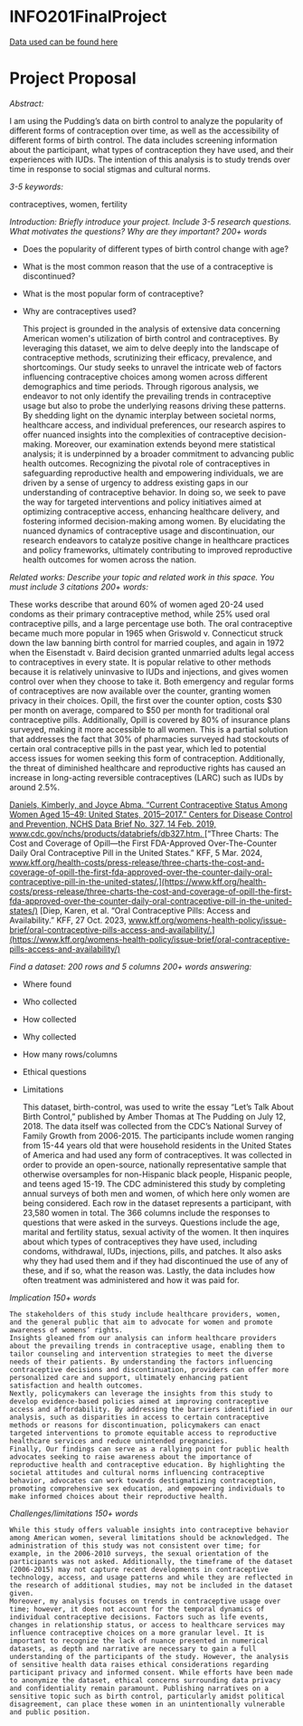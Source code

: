 # INFO201FinalProject
[Data used can be found here](https://github.com/the-pudding/data/tree/master/birth-control)

# Project Proposal
*Abstract:*

  I am using the Pudding’s data on birth control to analyze the popularity of different forms of contraception over time, as well as the accessibility of different forms of birth control. The data includes screening information about the participant, what types of contraception they have used, and their experiences with IUDs. The intention of this analysis is to study trends over time in response to social stigmas and cultural norms.


*3-5 keywords:*

  contraceptives, women, fertility


*Introduction: Briefly introduce your project. Include 3-5 research questions. What motivates the questions? Why are they important? 200+ words*
- Does the popularity of different types of birth control change with age?
- What is the most common reason that the use of a contraceptive is discontinued?
- What is the most popular form of contraceptive?
- Why are contraceptives used?

  This project is grounded in the analysis of extensive data concerning American women's utilization of birth control and contraceptives. By leveraging this dataset, we aim to delve deeply into the landscape of contraceptive methods, scrutinizing their efficacy, prevalence, and shortcomings. Our study seeks to unravel the intricate web of factors influencing contraceptive choices among women across different demographics and time periods.
  Through rigorous analysis, we endeavor to not only identify the prevailing trends in contraceptive usage but also to probe the underlying reasons driving these patterns. By shedding light on the dynamic interplay between societal norms, healthcare access, and individual preferences, our research aspires to offer nuanced insights into the complexities of contraceptive decision-making.
  Moreover, our examination extends beyond mere statistical analysis; it is underpinned by a broader commitment to advancing public health outcomes. Recognizing the pivotal role of contraceptives in safeguarding reproductive health and empowering individuals, we are driven by a sense of urgency to address existing gaps in our understanding of contraceptive behavior.
  In doing so, we seek to pave the way for targeted interventions and policy initiatives aimed at optimizing contraceptive access, enhancing healthcare delivery, and fostering informed decision-making among women. By elucidating the nuanced dynamics of contraceptive usage and discontinuation, our research endeavors to catalyze positive change in healthcare practices and policy frameworks, ultimately contributing to improved reproductive health outcomes for women across the nation.

  
*Related works: Describe your topic and related work in this space. You must include 3 citations 200+ words:*

  These works describe that around 60% of women aged 20-24 used condoms as their primary contraceptive method, while 25% used oral contraceptive pills, and a large percentage use both. The oral contraceptive became much more popular in 1965 when Griswold v. Connecticut struck down the law banning birth control for married couples, and again in 1972 when the Eisenstadt v. Baird decision granted unmarried adults legal access to contraceptives in every state. It is popular relative to other methods because it is relatively uninvasive to IUDs and injections, and gives women control over when they choose to take it. Both emergency and regular forms of contraceptives are now available over the counter, granting women privacy in their choices. Opill, the first over the counter option, costs $30 per month on average, compared to $50 per month for traditional oral contraceptive pills. Additionally, Opill is covered by 80% of insurance plans surveyed, making it more accessible to all women. This is a partial solution that addresses the fact that 30% of pharmacies surveyed had stockouts of certain oral contraceptive pills in the past year, which led to potential access issues for women seeking this form of contraception. Additionally, the threat of diminished healthcare and reproductive rights has caused an increase in long-acting reversible contraceptives (LARC) such as IUDs by around 2.5%.

[Daniels, Kimberly, and Joyce Abma. “Current Contraceptive Status Among Women Aged 15–49: United States, 2015–2017.” Centers for Disease Control and Prevention, NCHS Data Brief No. 327, 14 Feb. 2019, www.cdc.gov/nchs/products/databriefs/db327.htm. ](https://www.cdc.gov/nchs/products/databriefs/db327.htm)
[“Three Charts: The Cost and Coverage of Opill—the First FDA-Approved Over-The-Counter Daily Oral Contraceptive Pill in the United States.” KFF, 5 Mar. 2024, www.kff.org/health-costs/press-release/three-charts-the-cost-and-coverage-of-opill-the-first-fda-approved-over-the-counter-daily-oral-contraceptive-pill-in-the-united-states/.](https://www.kff.org/health-costs/press-release/three-charts-the-cost-and-coverage-of-opill-the-first-fda-approved-over-the-counter-daily-oral-contraceptive-pill-in-the-united-states/)
[Diep, Karen, et al. “Oral Contraceptive Pills: Access and Availability.” KFF, 27 Oct. 2023, www.kff.org/womens-health-policy/issue-brief/oral-contraceptive-pills-access-and-availability/.](https://www.kff.org/womens-health-policy/issue-brief/oral-contraceptive-pills-access-and-availability/)


*Find a dataset: 200 rows and 5 columns 200+ words answering:*
- Where found
- Who collected
- How collected
- Why collected
- How many rows/columns
- Ethical questions
- Limitations

  This dataset, birth-control, was used to write the essay “Let’s Talk About Birth Control,” published by Amber Thomas at The Pudding on July 12, 2018. The data itself was collected from the CDC’s National Survey of Family Growth from 2006-2015. The participants include women ranging from 15-44 years old that were household residents in the United States of America and had used any form of contraceptives. It was collected in order to provide an open-source, nationally representative sample that otherwise oversamples for non-Hispanic black people, Hispanic people, and teens aged 15-19. The CDC administered this study by completing annual surveys of both men and women, of which here only women are being considered. 
  Each row in the dataset represents a participant, with 23,580 women in total. The 366 columns include the responses to questions that were asked in the surveys. Questions include the age, marital and fertility status, sexual activity of the women. It then inquires about which types of contraceptives they have used, including condoms, withdrawal, IUDs, injections, pills, and patches. It also asks why they had used them and if they had discontinued the use of any of these, and if so, what the reason was. Lastly, the data includes how often treatment was administered and how it was paid for.


*Implication 150+ words*

    The stakeholders of this study include healthcare providers, women, and the general public that aim to advocate for women and promote awareness of womens’ rights. 
    Insights gleaned from our analysis can inform healthcare providers about the prevailing trends in contraceptive usage, enabling them to tailor counseling and intervention strategies to meet the diverse needs of their patients. By understanding the factors influencing contraceptive decisions and discontinuation, providers can offer more personalized care and support, ultimately enhancing patient satisfaction and health outcomes.
    Nextly, policymakers can leverage the insights from this study to develop evidence-based policies aimed at improving contraceptive access and affordability. By addressing the barriers identified in our analysis, such as disparities in access to certain contraceptive methods or reasons for discontinuation, policymakers can enact targeted interventions to promote equitable access to reproductive healthcare services and reduce unintended pregnancies.
    Finally, Our findings can serve as a rallying point for public health advocates seeking to raise awareness about the importance of reproductive health and contraceptive education. By highlighting the societal attitudes and cultural norms influencing contraceptive behavior, advocates can work towards destigmatizing contraception, promoting comprehensive sex education, and empowering individuals to make informed choices about their reproductive health.


*Challenges/limitations 150+ words*

    While this study offers valuable insights into contraceptive behavior among American women, several limitations should be acknowledged. The administration of this study was not consistent over time; for example, in the 2006-2010 surveys, the sexual orientation of the participants was not asked. Additionally, the timeframe of the dataset (2006-2015) may not capture recent developments in contraceptive technology, access, and usage patterns and while they are reflected in the research of additional studies, may not be included in the dataset given.
    Moreover, my analysis focuses on trends in contraceptive usage over time; however, it does not account for the temporal dynamics of individual contraceptive decisions. Factors such as life events, changes in relationship status, or access to healthcare services may influence contraceptive choices on a more granular level. It is important to recognize the lack of nuance presented in numerical datasets, as depth and narrative are necessary to gain a full understanding of the participants of the study. However, the analysis of sensitive health data raises ethical considerations regarding participant privacy and informed consent. While efforts have been made to anonymize the dataset, ethical concerns surrounding data privacy and confidentiality remain paramount. Publishing narratives on a sensitive topic such as birth control, particularly amidst political disagreement, can place these women in an unintentionally vulnerable and public position.
